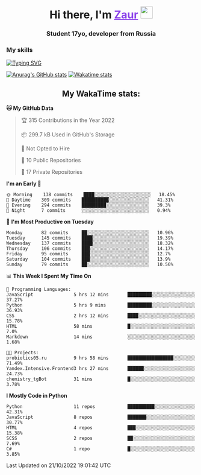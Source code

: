 <h1 align="center">
    Hi there, I'm 
    <a href="https://t.me/skyguy" target="_blank" style="color: #8C43EA">Zaur</a>
    <img src="https://github.com/blackcater/blackcater/raw/main/images/Hi.gif" height="32">
</h1>

<h3 align="center">
    Student 17yo, developer from Russia
</h3>  

### **My skills**
[![Typing SVG](https://readme-typing-svg.herokuapp.com?font=Oxanium&duration=3000&pause=1500&color=8C43EA&height=30&lines=Python:+FastAPI,+Flask,+Aiogram,+Telethon;SQL:+PostgreSQL,+SQLite;Javascript:+React.js;HTML,+CSS+(SCSS))](https://git.io/typing-svg)

[![Anurag's GitHub stats](https://github-readme-stats.vercel.app/api?username=mrskyguy&hide_title=true&count_private=true&show_icons=true&title_color=8C43EA&icon_color=BE57EA&bg_color=30,191919,341b56&text_color=B1B1B1&border_radius=10&hide_border=true)](https://github.com/anuraghazra/github-readme-stats)
[![Wakatime stats](https://github-readme-stats.vercel.app/api/wakatime?username=skyguy&hide_title=true&show_icons=true&title_color=8C43EA&icon_color=BE57EA&bg_color=30,191919,341b56&text_color=B1B1B1&border_radius=10&hide_border=true)](https://github.com/anuraghazra/github-readme-stats)


<h2 align="center"> My WakaTime stats: </h2>

<!--START_SECTION:waka-->
**🐱 My GitHub Data** 

> 🏆 315 Contributions in the Year 2022
 > 
> 📦 299.7 kB Used in GitHub's Storage 
 > 
> 🚫 Not Opted to Hire
 > 
> 📜 10 Public Repositories 
 > 
> 🔑 17 Private Repositories  
 > 
**I'm an Early 🐤** 

```text
🌞 Morning    138 commits    ████░░░░░░░░░░░░░░░░░░░░░   18.45% 
🌆 Daytime    309 commits    ██████████░░░░░░░░░░░░░░░   41.31% 
🌃 Evening    294 commits    █████████░░░░░░░░░░░░░░░░   39.3% 
🌙 Night      7 commits      ░░░░░░░░░░░░░░░░░░░░░░░░░   0.94%

```
📅 **I'm Most Productive on Tuesday** 

```text
Monday       82 commits     ██░░░░░░░░░░░░░░░░░░░░░░░   10.96% 
Tuesday      145 commits    ████░░░░░░░░░░░░░░░░░░░░░   19.39% 
Wednesday    137 commits    ████░░░░░░░░░░░░░░░░░░░░░   18.32% 
Thursday     106 commits    ███░░░░░░░░░░░░░░░░░░░░░░   14.17% 
Friday       95 commits     ███░░░░░░░░░░░░░░░░░░░░░░   12.7% 
Saturday     104 commits    ███░░░░░░░░░░░░░░░░░░░░░░   13.9% 
Sunday       79 commits     ██░░░░░░░░░░░░░░░░░░░░░░░   10.56%

```


📊 **This Week I Spent My Time On** 

```text
💬 Programming Languages: 
JavaScript               5 hrs 12 mins       █████████░░░░░░░░░░░░░░░░   37.27% 
Python                   5 hrs 9 mins        █████████░░░░░░░░░░░░░░░░   36.93% 
CSS                      2 hrs 12 mins       ████░░░░░░░░░░░░░░░░░░░░░   15.78% 
HTML                     58 mins             █░░░░░░░░░░░░░░░░░░░░░░░░   7.0% 
Markdown                 14 mins             ░░░░░░░░░░░░░░░░░░░░░░░░░   1.68%

🐱‍💻 Projects: 
probiotics05.ru          9 hrs 58 mins       █████████████████░░░░░░░░   71.49% 
Yandex.Intensive.Frontend3 hrs 27 mins       ██████░░░░░░░░░░░░░░░░░░░   24.73% 
chemistry_tgBot          31 mins             █░░░░░░░░░░░░░░░░░░░░░░░░   3.78%

```

**I Mostly Code in Python** 

```text
Python                   11 repos            ██████████░░░░░░░░░░░░░░░   42.31% 
JavaScript               8 repos             ███████░░░░░░░░░░░░░░░░░░   30.77% 
HTML                     4 repos             ███░░░░░░░░░░░░░░░░░░░░░░   15.38% 
SCSS                     2 repos             ██░░░░░░░░░░░░░░░░░░░░░░░   7.69% 
C#                       1 repo              █░░░░░░░░░░░░░░░░░░░░░░░░   3.85%

```



 Last Updated on 21/10/2022 19:01:42 UTC
<!--END_SECTION:waka-->
